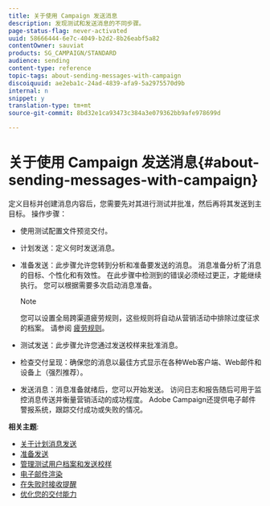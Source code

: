 ```yaml
---
title: 关于使用 Campaign 发送消息
description: 发现测试和发送消息的不同步骤。
page-status-flag: never-activated
uuid: 58666444-6e7c-4049-b2d2-8b26eabf5a82
contentOwner: sauviat
products: SG_CAMPAIGN/STANDARD
audience: sending
content-type: reference
topic-tags: about-sending-messages-with-campaign
discoiquuid: ae2eba1c-24ad-4839-afa9-5a2975570d9b
internal: n
snippet: y
translation-type: tm+mt
source-git-commit: 8bd32e1ca93473c384a3e079362bb9afe978699d

---
```



# 关于使用 Campaign 发送消息{#about-sending-messages-with-campaign}

定义目标并创建消息内容后，您需要先对其进行测试并批准，然后再将其发送到主目标。 操作步骤：

* 使用测试配置文件预览交付。
* 计划发送：定义何时发送消息。
* 准备发送：此步骤允许您转到分析和准备要发送的消息。 消息准备分析了消息的目标、个性化和有效性。 在此步骤中检测到的错误必须经过更正，才能继续执行。 您可以根据需要多次启动消息准备。

   >[!NOTE]
   >
   >您可以设置全局跨渠道疲劳规则，这些规则将自动从营销活动中排除过度征求的档案。 请参阅 [疲劳规则](../../administration/using/fatigue-rules.md)。

* 测试发送：此步骤允许您通过发送校样来批准消息。
* 检查交付呈现：确保您的消息以最佳方式显示在各种Web客户端、Web邮件和设备上（强烈推荐）。
* 发送消息：消息准备就绪后，您可以开始发送。 访问日志和报告随后可用于监控消息传送并衡量营销活动的成功程度。 Adobe Campaign还提供电子邮件警报系统，跟踪交付成功或失败的情况。

**相关主题**:

* [关于计划消息发送](../../sending/using/about-scheduling-messages.md)
* [准备发送](../../sending/using/preparing-the-send.md)
* [管理测试用户档案和发送校样](../../sending/using/managing-test-profiles-and-sending-proofs.md)
* [电子邮件渲染](../../sending/using/email-rendering.md)
* [在失败时接收提醒](../../sending/using/receiving-alerts-when-failures-happen.md)
* [优化您的交付能力](../../sending/using/about-deliverability.md)

